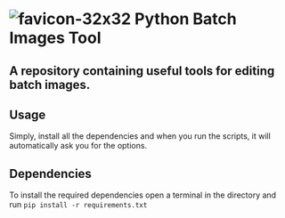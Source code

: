 # ![favicon-32x32](https://github.com/user-attachments/assets/a5049736-ded2-4590-b5c0-f5183cb945ed) Python Batch Images Tool
A repository containing useful tools for editing batch images.
---
## Usage
Simply, install all the dependencies and when you run the scripts, it will automatically ask you for the options.

## Dependencies
To install the required dependencies open a terminal in the directory and run ```pip install -r requirements.txt```

